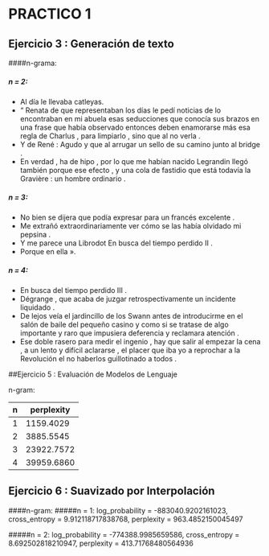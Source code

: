 # PRACTICO 1

## Ejercicio 3 : Generación de texto

####n-grama:
##### n = 2:

* Al día le llevaba catleyas. 
* “ Renata de que representaban los días le pedí noticias de lo encontraban en mi abuela esas seducciones que conocía sus brazos en una frase que había observado entonces deben enamorarse más esa regla de Charlus , para limpiarlo , sino que al no verla .
* Y de René : Agudo y que al arrugar un sello de su camino junto al bridge .
* En verdad , ha de hipo , por lo que me habían nacido Legrandin llegó también porque ese efecto , y una cola de fastidio que está todavía la Gravière : un hombre ordinario .

##### n = 3:
* No bien se dijera que podía expresar para un francés excelente .
* Me extrañó extraordinariamente ver cómo se las había olvidado mi pepsina .
* Y me parece una Librodot En busca del tiempo perdido II .
* Porque en ella ».

##### n = 4:
* En busca del tiempo perdido III .
* Dégrange , que acaba de juzgar retrospectivamente un incidente liquidado .
* De lejos veía el jardincillo de los Swann antes de introducirme en el salón de baile del pequeño casino y como si se tratase de algo importante y raro que impusiera deferencia y reclamara atención .
* Ese doble rasero para medir el ingenio , hay que salir al empezar la cena , a un lento y difícil aclararse , el placer que iba yo a reprochar a la Revolución el no haberlos guillotinado a todos .


##Ejercicio 5 : Evaluación de Modelos de Lenguaje

n-gram: 

| n | perplexity |
|---|------------|
| 1 | 1159.4029  |
| 2 | 3885.5545  |
| 3 | 23922.7572 |
| 4 | 39959.6860 |


## Ejercicio 6 : Suavizado por Interpolación

####n-gram: 
#####n = 1:
log_probability = -883040.9202161023,
cross_entropy = 9.912118717838768,
perplexity = 963.4852150045497

#####n = 2:
log_probability = -774388.9985659586,
cross_entropy = 8.692502818210947,
perplexity = 413.71768480564936

